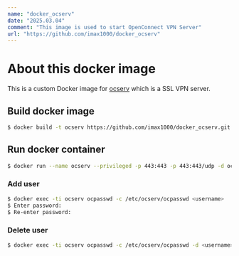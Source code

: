 ```yaml
---
name: "docker_ocserv"
date: "2025.03.04"
comment: "This image is used to start OpenConnect VPN Server"
url: "https://github.com/imax1000/docker_ocserv"
---
```




# About this docker image

This is a custom Docker image for [ocserv](http://www.infradead.org/ocserv/) which is a SSL VPN server.


## Build docker image

```bash
$ docker build -t ocserv https://github.com/imax1000/docker_ocserv.git
```

## Run docker container

```bash
$ docker run --name ocserv --privileged -p 443:443 -p 443:443/udp -d ocserv
```

### Add user

```bash
$ docker exec -ti ocserv ocpasswd -c /etc/ocserv/ocpasswd <username>
$ Enter password:
$ Re-enter password:
```

### Delete user

```bash
$ docker exec -ti ocserv ocpasswd -c /etc/ocserv/ocpasswd -d <username>
```